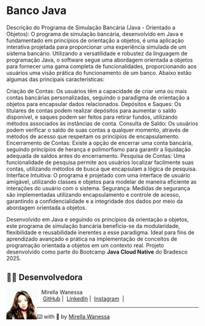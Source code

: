 # Banco Java
 Descrição do Programa de Simulação Bancária (Java - Orientado a Objetos):  O programa de simulação bancária, desenvolvido em Java e fundamentado em princípios de orientação a objetos, é uma aplicação interativa projetada para proporcionar uma experiência simulada de um sistema bancário. Utilizando a versatilidade e robustez da linguagem de programação Java, o software segue uma abordagem orientada a objetos para fornecer uma gama completa de funcionalidades, proporcionando aos usuários uma visão prática do funcionamento de um banco. Abaixo estão algumas das principais características:

 Criação de Contas:  Os usuários têm a capacidade de criar uma ou mais contas bancárias personalizadas, seguindo o paradigma de orientação a objetos para encapsular dados relacionados.
 Depósitos e Saques:  Os titulares de contas podem realizar depósitos para aumentar o saldo disponível, e saques podem ser feitos para retirar fundos, utilizando métodos associados às instâncias de conta.
 Consulta de Saldo:  Os usuários podem verificar o saldo de suas contas a qualquer momento, através de métodos de acesso que respeitam os princípios de encapsulamento.
 Encerramento de Contas:  Existe a opção de encerrar uma conta bancária, seguindo princípios de herança e polimorfismo para garantir a liquidação adequada de saldos antes do encerramento.
 Pesquisa de Contas:  Uma funcionalidade de pesquisa permite aos usuários localizar facilmente suas contas, utilizando métodos de busca que encapsulam a lógica de pesquisa.
 Interface Intuitiva:  O programa é projetado com uma interface de usuário amigável, utilizando classes e objetos para modelar de maneira eficiente as interações do usuário com o sistema.
 Segurança:  Medidas de segurança são implementadas utilizando encapsulamento e controle de acesso, garantindo a confidencialidade e a integridade dos dados por meio da abordagem orientada a objetos.
 
 Desenvolvido em Java e seguindo os princípios da orientação a objetos, este programa de simulação bancária beneficia-se da modularidade, flexibilidade e reusabilidade inerentes a esse paradigma. Ideal para fins de aprendizado avançado e prática na implementação de conceitos de programação orientada a objetos em um contexto real. Projeto desenvolvido como parte do Bootcamp **Java Cloud Native** do Bradesco 2025.

## 👩‍💻 Desenvolvedora

<p>
    <img 
      align="left" 
      width="80" 
      src="https://github.com/Mirellawanessa/DIO-Trilha-Java-Basico/blob/main/GitHub/imagens/User.jpeg?raw=true"
    />
    <p>&nbsp;&nbsp;&nbsp;Mirella Wanessa<br>
    &nbsp;&nbsp;&nbsp;
    <a href="https://github.com/Mirellawanessa">GitHub</a>&nbsp;|&nbsp;
    <a href="https://www.linkedin.com/in/mirellawanessa/">LinkedIn</a>&nbsp;|&nbsp;
    <a href="https://www.instagram.com/_mirella.page/?next=%2F">Instagram</a>
    &nbsp;|&nbsp;</p>
</p>

---

⌨️ with 💜 by [Mirella Wanessa](https://github.com/Mirellawanessa)
